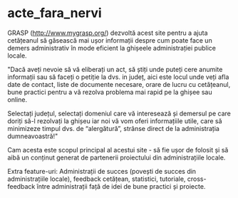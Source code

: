 # acte_fara_nervi

GRASP (http://www.mygrasp.org/) dezvoltă acest site pentru a ajuta cetățeanul să găsească mai ușor informații despre cum poate face un demers administrativ în mode eficient la ghișeele administrației publice locale.

"Dacă aveți nevoie să vă eliberați un act, să știți unde puteți cere anumite informații sau să faceți o petiție la dvs. in județ, aici este locul unde veți afla date de contact, liste de documente necesare, orare de lucru cu cetățeanul, bune practici pentru a vă rezolva problema mai rapid pe la ghișee sau online.

Selectați județul, selectați domeniul care vă interesează și demersul pe care doriți să-l rezolvați la ghișeu iar noi vă vom oferi informațiile utile, care să minimizeze timpul dvs. de “alergătură”, strânse direct de la administrația dumneavoastră!"

Cam acesta este scopul principal al acestui site - să fie ușor de folosit și să aibă un conținut generat de partenerii proiectului din administrațiile locale.

Extra feature-uri: Administrații de succes (povești de succes din administrațiile locale), feedback cetățean, statistici, tutoriale, cross-feedback între administrații față de idei de bune practici și proiecte.

